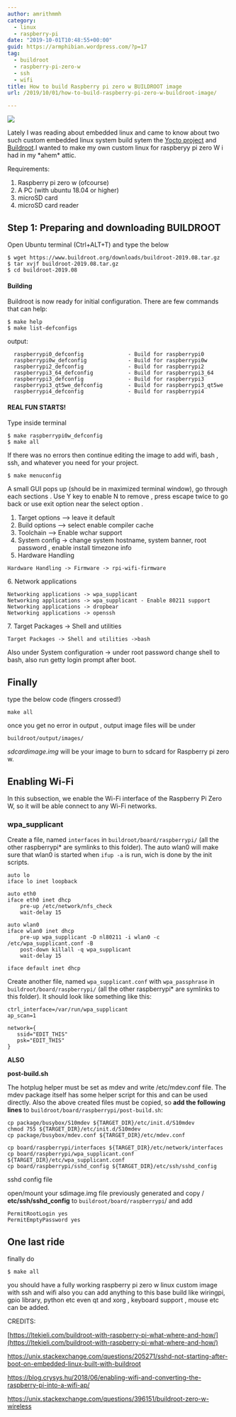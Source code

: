 ```yaml
---
author: amrithmmh
category:
  - linux
  - raspberry-pi
date: "2019-10-01T10:48:55+00:00"
guid: https://armphibian.wordpress.com/?p=17
tag:
  - buildroot
  - raspberry-pi-zero-w
  - ssh
  - wifi
title: How to build Raspberry pi zero w BUILDROOT image
url: /2019/10/01/how-to-build-raspberry-pi-zero-w-buildroot-image/

---
```

![](/wp-content/uploads/2019/10/img_20191001_154014.jpg?w=1024)

Lately I was reading about embedded linux and came to know about two such custom embedded linux system build sytem the [Yocto project](https://www.yoctoproject.org/) and [Buildroot](https://www.buildroot.org/).I wanted to make my own custom linux for raspberyy pi zero W i had in my \*ahem\* attic.

Requirements:

1. Raspberry pi zero w (ofcourse)
1. A PC (with ubuntu 18.04 or higher)
1. microSD card
1. microSD card reader

## Step 1: Preparing and downloading BUILDROOT

Open Ubuntu terminal (Ctrl+ALT+T) and type the below

```
$ wget https://www.buildroot.org/downloads/buildroot-2019.08.tar.gz
$ tar xvjf buildroot-2019.08.tar.gz
$ cd buildroot-2019.08
```

#### Building

Buildroot is now ready for initial configuration. There are few commands that can help:

```
$ make help
$ make list-defconfigs
```

output:

```
  raspberrypi0_defconfig              - Build for raspberrypi0
  raspberrypi0w_defconfig             - Build for raspberrypi0w
  raspberrypi2_defconfig              - Build for raspberrypi2
  raspberrypi3_64_defconfig           - Build for raspberrypi3_64
  raspberrypi3_defconfig              - Build for raspberrypi3
  raspberrypi3_qt5we_defconfig        - Build for raspberrypi3_qt5we
  raspberrypi4_defconfig              - Build for raspberrypi4

```

#### REAL FUN STARTS!

Type inside terminal

```
$ make raspberrypi0w_defconfig
$ make all
```

If there was no errors then continue editing the image to add wifi, bash , ssh, and whatever you need for your project.

```
$ make menuconfig

```

A small GUI pops up (should be in maximized terminal window), go through each sections . Use Y key to enable N to remove , press escape twice to go back or use exit option near the select option .

1. Target options --> leave it default
1. Build options --> select enable compiler cache
1. Toolchain --> Enable wchar support
1. System config -> change system hostname, system banner, root password , enable install timezone info
1. Hardware Handling

```
Hardware Handling -> Firmware -> rpi-wifi-firmware

```

6\. Network applications

```
Networking applications -> wpa_supplicant
Networking applications -> wpa_supplicant - Enable 80211 support
Networking applications -> dropbear
Networking applications -> openssh
```

7\. Target Packages -> Shell and utilities

```
Target Packages -> Shell and utilities ->bash
```

Also under System configuration -> under root password change shell to bash, also run getty login prompt after boot.

## Finally

type the below code (fingers crossed!)

```
make all
```

once you get no error in output , output image files will be under

```
buildroot/output/images/
```

_sdcardimage.img_ will be your image to burn to sdcard for Raspberry pi zero w.

## Enabling Wi-Fi

In this subsection, we enable the Wi-Fi interface of the Raspberry Pi Zero W, so it will be able connect to any Wi-Fi networks.

### wpa\_supplicant

Create a file, named `interfaces` in `buildroot/board/raspberrypi/` (all the other raspberrypi\* are symlinks to this folder). The auto wlan0 will make sure that wlan0 is started when `ifup -a` is run, wich is done by the init scripts.

```
auto lo
iface lo inet loopback

auto eth0
iface eth0 inet dhcp
    pre-up /etc/network/nfs_check
    wait-delay 15

auto wlan0
iface wlan0 inet dhcp
    pre-up wpa_supplicant -D nl80211 -i wlan0 -c /etc/wpa_supplicant.conf -B
    post-down killall -q wpa_supplicant
    wait-delay 15

iface default inet dhcp

```

Create another file, named `wpa_supplicant.conf` with `wpa_passphrase` in `buildroot/board/raspberrypi/` (all the other raspberrypi\* are symlinks to this folder). It should look like something like this:

```
ctrl_interface=/var/run/wpa_supplicant
ap_scan=1

network={
   ssid="EDIT_THIS"
   psk="EDIT_THIS"
}

```

**ALSO**

**post-build.sh**

The hotplug helper must be set as mdev and write /etc/mdev.conf file. The mdev package itself has some helper script for this and can be used directly. Also the above created files must be copied, so **add the following lines** to `buildroot/board/raspberrypi/post-build.sh`:

```
cp package/busybox/S10mdev ${TARGET_DIR}/etc/init.d/S10mdev
chmod 755 ${TARGET_DIR}/etc/init.d/S10mdev
cp package/busybox/mdev.conf ${TARGET_DIR}/etc/mdev.conf

cp board/raspberrypi/interfaces ${TARGET_DIR}/etc/network/interfaces
cp board/raspberrypi/wpa_supplicant.conf ${TARGET_DIR}/etc/wpa_supplicant.conf
cp board/raspberrypi/sshd_config ${TARGET_DIR}/etc/ssh/sshd_config

```

sshd config file

open/mount your sdimage.img file previously generated and copy / **etc/ssh/sshd\_config** to `buildroot/board/raspberrypi`/ and add

```
PermitRootLogin yes
PermitEmptyPassword yes
```

## One last ride

finally do

```
$ make all
```

you should have a fully working raspberry pi zero w linux custom image with ssh and wifi also you can add anything to this base build like wiringpi, gpio library, python etc even qt and xorg , keyboard support , mouse etc can be added.

CREDITS:

[https://ltekieli.com/buildroot-with-raspberry-pi-what-where-and-how/](https://ltekieli.com/buildroot-with-raspberry-pi-what-where-and-how/)

https://unix.stackexchange.com/questions/205271/sshd-not-starting-after-boot-on-embedded-linux-built-with-buildroot

https://blog.crysys.hu/2018/06/enabling-wifi-and-converting-the-raspberry-pi-into-a-wifi-ap/

https://unix.stackexchange.com/questions/396151/buildroot-zero-w-wireless

